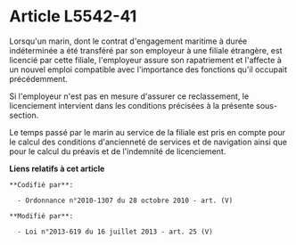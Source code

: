# Article L5542-41

Lorsqu'un marin, dont le contrat d'engagement maritime à durée indéterminée a été transféré par son employeur à une filiale
étrangère, est licencié par cette filiale, l'employeur assure son rapatriement et l'affecte à un nouvel emploi compatible
avec l'importance des fonctions qu'il occupait précédemment.

Si l'employeur n'est pas en mesure d'assurer ce reclassement, le licenciement intervient dans les conditions précisées à la
présente sous-section.

Le temps passé par le marin au service de la filiale est pris en compte pour le calcul des conditions d'ancienneté de
services et de navigation ainsi que pour le calcul du préavis et de l'indemnité de licenciement.

**Liens relatifs à cet article**

	**Codifié par**:

	  - Ordonnance n°2010-1307 du 28 octobre 2010 - art. (V)

	**Modifié par**:

	  - Loi n°2013-619 du 16 juillet 2013 - art. 25 (V)
